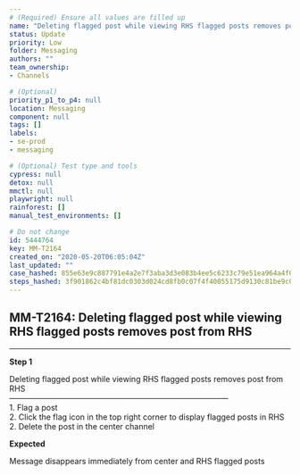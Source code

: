 ```yaml
---
# (Required) Ensure all values are filled up
name: "Deleting flagged post while viewing RHS flagged posts removes post from RHS"
status: Update
priority: Low
folder: Messaging
authors: ""
team_ownership: 
- Channels

# (Optional)
priority_p1_to_p4: null
location: Messaging
component: null
tags: []
labels: 
- se-prod
- messaging

# (Optional) Test type and tools
cypress: null
detox: null
mmctl: null
playwright: null
rainforest: []
manual_test_environments: []

# Do not change
id: 5444764
key: MM-T2164
created_on: "2020-05-20T06:05:04Z"
last_updated: ""
case_hashed: 855e63e9c887791e4a2e7f3aba3d3e083b4ee5c6233c79e51ea964a4f030d85c1074046b44940930263635bbf9ed38b6
steps_hashed: 3f901862c4bf81dc0303d024cd8fb0c07f4f40055175d9130c81be9c0bbf96a0cc8e033f3689d642a375ca2f803ae0d1
---
```


<!-- (Auto-generated) Based on frontmatter's "key" and "name" -->

## MM-T2164: Deleting flagged post while viewing RHS flagged posts removes post from RHS

---

**Step 1**

Deleting flagged post while viewing RHS flagged posts removes post from RHS\
————————————————————————————\
1\. Flag a post\
2\. Click the flag icon in the top right corner to display flagged posts in RHS\
2\. Delete the post in the center channel

**Expected**

Message disappears immediately from center and RHS flagged posts
